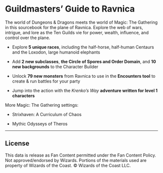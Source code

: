 # Guildmasters’ Guide to Ravnica

The world of Dungeons & Dragons meets the world of Magic: The Gathering in this sourcebook for the plane of Ravnica. Explore the web of wars, intrigue, and lore as the Ten Guilds vie for power, wealth, influence, and control over the plane.

- Explore **5 unique races**, including the half-horse, half-human Centaurs and the Loxodon, large humanoid elephants
- Add **2 new subclasses**, **the Circle of Spores and Order Domain**, and **10 new backgrounds** to the Character Builder

- Unlock **79 new monsters** from Ravnica to use in the **Encounters tool** to create & run battles for your party
- Jump into the action with the *Krenko’s Way* **adventure written for level 1 characters**

More Magic: The Gathering settings:

- Strixhaven: A Curriculum of Chaos

- Mythic Odysseys of Theros

---

## License

This data is release as Fan Content permitted under the Fan Content Policy. Not approved/endorsed by Wizards. Portions of the materials used are property of Wizards of the Coast. © Wizards of the Coast LLC.
